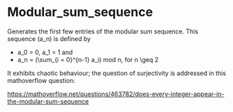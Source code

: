 # Modular_sum_sequence
Generates the first few entries of the modular sum sequence. This sequence (a_n) is defined by

 * a_0 = 0, a_1 = 1 and 
 * a_n = (\sum_{i = 0}^{n-1} a_i) mod n, for n \geq 2

It exhibits chaotic behaviour; the question of surjectivity is addressed in
this mathoverflow question:

https://mathoverflow.net/questions/463782/does-every-integer-appear-in-the-modular-sum-sequence
